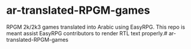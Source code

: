 # ar-translated-RPGM-games

RPGM 2k/2k3 games translated into Arabic using EasyRPG.
This repo is meant assist EasyRPG contributors to render RTL text properly.# ar-translated-RPGM-games

